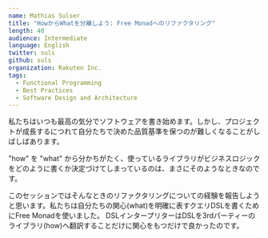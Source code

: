 ```yaml
---
name: Mathias Sulser
title: "HowからWhatを分離しよう: Free Monadへのリファクタリング"
length: 40
audience: Intermediate
language: English
twitter: suls
github: suls
organization: Rakuten Inc.
tags:
  - Functional Programming
  - Best Practices
  - Software Design and Architecture
---
```

私たちはいつも最高の気分でソフトウェアを書き始めます。しかし、プロジェクトが成長するにつれて自分たちで決めた品質基準を保つのが難しくなることがしばしばあります。

"how" を "what" から分かちがたく、使っているライブラリがビジネスロジックをどのように書くか決定づけてしまっているのは、まさにそのようなときなのです。

このセッションではそんなときのリファクタリングについての経験を報告しようと思います。私たちは自分たちの関心(what)を明確に表すクエリDSLを書くためにFree Monadを使いました。
DSLインタープリターはDSLを3rdパーティーのライブラリ(how)へ翻訳することだけに関心をもつだけで良かったのです。

